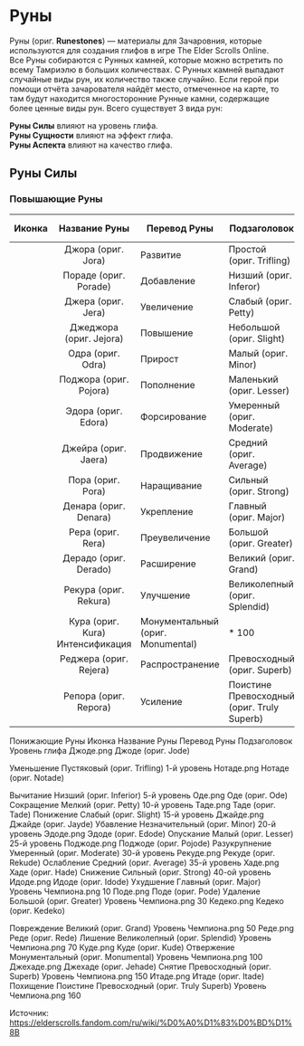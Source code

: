 # Руны

Руны (ориг. **Runestones**) — материалы для Зачаровния, которые используются для создания глифов в игре The Elder Scrolls Online.<br>
Все Руны собираются с Рунных камней, которые можно встретить по всему Тамриэлю в больших количествах. С Рунных камней выпадают случайные виды рун, их количество также случайно. Если герой при помощи отчёта зачарователя найдёт место, отмеченное на карте, то там будут находится многосторонние Рунные камни, содержащие более ценные виды рун. Всего существует 3 вида рун:

**Руны Силы** влияют на уровень глифа.<br>
**Руны Сущности** влияют на эффект глифа.<br>
**Руны Аспекта** влияют на качество глифа.<br>

## Руны Силы
### Повышающие Руны

| Иконка | Название Руны | Перевод Руны | Подзаголовок | Уровень глифа |
| ------ |:-------------:| ------------ | ------------ | ------------- |
||Джора (ориг. Jora)|       Развитие|     Простой (ориг. Trifling)|   1-й уровень|
||Пораде (ориг. Porade)|    Добавление|   Низший (ориг. Inferor)|     5-й уровень|
||Джера (ориг. Jera)|       Увеличение|	  Слабый (ориг. Petty)|   	  10-й уровня|
||Джеджора (ориг. Jejora)|  Повышение|    Небольшой (ориг. Slight)|	  15-й уровень|
||Одра (ориг. Odra)|        Прирост|	    Малый (ориг. Minor)|        20-го уровень|
||Поджора (ориг. Pojora)|	  Пополнение|	  Маленький (ориг. Lesser)|	  25-й уровень|
||Эдора (ориг. Edora)|	    Форсирование|	Умеренный (ориг. Moderate)| 30-й уровень|
||Джейра (ориг. Jaera)|	    Продвижение|	Средний (ориг. Average)|  	35-й уровень|
||Пора (ориг. Pora)|      	Наращивание|	Сильный (ориг. Strong)|   	40-ой уровень|
||Денара (ориг. Denara)|  	Укрепление|	  Главный (ориг. Major)|      * 10|
||Рера (ориг. Rera)|        Преувеличение|	Большой (ориг. Greater)|	* 30|
||Дерадо (ориг. Derado)|    Расширение|	    Великий (ориг. Grand)|	  * 50|
||Рекура (ориг. Rekura)|	  Улучшение|	    Великолепный (ориг. Splendid)|  * 70|
||Кура (ориг. Kura)	        Интенсификация|	Монументальный (ориг. Monumental)| * 100|
||Реджера (ориг. Rejera)|	  Распространение|	Превосходный (ориг. Superb)|	* 150|
||Репора (ориг. Repora)|    Усиление|         Поистине Превосходный (ориг. Truly Superb)| * 160|

Понижающие Руны
Иконка	Название Руны	Перевод Руны	Подзаголовок	Уровень глифа
Джоде.png
Джоде (ориг. Jode)

Уменьшение	Пустяковый (ориг. Trifling)	1-й уровень
Нотаде.png
Нотаде (ориг. Notade)

Вычитание	Низший (ориг. Inferior)	5-й уровень
Оде.png
Оде (ориг. Ode)	Сокращение	Мелкий (ориг. Petty)	10-й уровень
Таде.png
Таде (ориг. Tade)	Понижение	Слабый (ориг. Slight)	15-й уровень
Джайде.png
Джайде (ориг. Jayde)	Убавление	Незначительный (ориг. Minor)	20-й уровень
Эдоде.png
Эдоде (ориг. Edode)	Опускание	Малый (ориг. Lesser)	25-й уровень
Поджоде.png
Поджоде (ориг. Pojode)	Разукрупнение	Умеренный (ориг. Moderate)	30-й уровень
Рекуде.png
Рекуде (ориг. Rekude)	Ослабление	Средний (ориг. Average)	35-й уровень
Хаде.png
Хаде (ориг. Hade)	Снижение	Сильный (ориг. Strong)	40-ой уровень
Идоде.png
Идоде (ориг. Idode)	Ухудшение	Главный (ориг. Major)	Уровень Чемпиона.png 10
Поде.png
Поде (ориг. Pode)	Удаление	Большой (ориг. Greater)	Уровень Чемпиона.png 30
Кедеко.png
Кедеко (ориг. Kedeko)

Повреждение	Великий (ориг. Grand)	Уровень Чемпиона.png 50
Реде.png
Реде (ориг. Rede)	Лишение	Великолепный (ориг. Splendid)	Уровень Чемпиона.png 70
Куде.png
Куде (ориг. Kude)	Отвержение	Монументальный (ориг. Monumental)	Уровень Чемпиона.png 100
Джехаде.png
Джехаде (ориг. Jehade)	Снятие	Превосходный (ориг. Superb)	Уровень Чемпиона.png 150
Итаде.png
Итаде (ориг. Itade)	Похищение	Поистине Превосходный (ориг. Truly Superb)	Уровень Чемпиона.png 160

Источник: https://elderscrolls.fandom.com/ru/wiki/%D0%A0%D1%83%D0%BD%D1%8B
